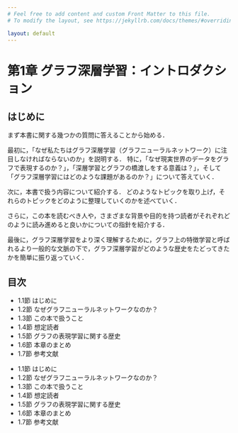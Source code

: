 ```yaml
---
# Feel free to add content and custom Front Matter to this file.
# To modify the layout, see https://jekyllrb.com/docs/themes/#overriding-theme-defaults

layout: default
---
```

<h1>第1章 グラフ深層学習：イントロダクション</h1>

<h2>はじめに</h2>
まず本書に関する幾つかの質問に答えることから始める．

最初に，「なぜ私たちはグラフ深層学習（グラフニューラルネットワーク）に注目しなければならないのか」を説明する．
特に，「なぜ現実世界のデータをグラフで表現するのか？」，「深層学習とグラフの橋渡しをする意義は？」，そして「グラフ深層学習にはどのような課題があるのか？」について答えていく．

次に，本書で扱う内容について紹介する．
どのようなトピックを取り上げ，それらのトピックをどのように整理していくのかを述べていく．

さらに，この本を読むべき人や，さまざまな背景や目的を持つ読者がそれぞれどのように読み進めると良いかについての指針を紹介する．

最後に，グラフ深層学習をより深く理解するために，グラフ上の特徴学習と呼ばれるより一般的な文脈の下で，グラフ深層学習がどのような歴史をたどってきたかを簡単に振り返っていく．

<h2>目次</h2>
<ul>
  <li>1.1節 はじめに</li>
  <li>1.2節 なぜグラフニューラルネットワークなのか？</li>
  <li>1.3節 この本で扱うこと</li>
  <li>1.4節 想定読者</li>
  <li>1.5節 グラフの表現学習に関する歴史</li>
  <li>1.6節 本章のまとめ</li>
  <li>1.7節 参考文献</li>
</ul>

- 1.1節 はじめに
- 1.2節 なぜグラフニューラルネットワークなのか？
- 1.3節 この本で扱うこと
- 1.4節 想定読者
- 1.5節 グラフの表現学習に関する歴史
- 1.6節 本章のまとめ
- 1.7節 参考文献
